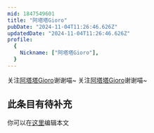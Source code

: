 ```yaml
---
mid: 1847549601
title: "阿塔塔Gioro"
pubDate: "2024-11-04T11:26:46.626Z"
updatedDate: "2024-11-04T11:26:46.626Z"
profile:
  {
    Nickname: ["阿塔塔Gioro"],
  }
---
```


关注[阿塔塔Gioro](https://space.bilibili.com/1847549601)谢谢喵~ 关注[阿塔塔Gioro](https://space.bilibili.com/1847549601)谢谢喵~

## 此条目有待补充
你可以在[这里](https://github.com/Yuhanawa/VTuber.ICU/edit/master/src/content/v/阿塔塔Gioro/index.md)编辑本文
